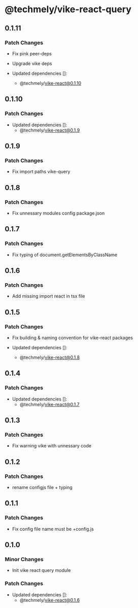 # @techmely/vike-react-query

## 0.1.11

### Patch Changes

- Fix pink peer-deps

- Upgrade vike deps

- Updated dependencies []:
  - @techmely/vike-react@0.1.10

## 0.1.10

### Patch Changes

- Updated dependencies []:
  - @techmely/vike-react@0.1.9

## 0.1.9

### Patch Changes

- Fix import paths vike-query

## 0.1.8

### Patch Changes

- Fix unnessary modules config package.json

## 0.1.7

### Patch Changes

- Fix typing of document.getElementsByClassName

## 0.1.6

### Patch Changes

- Add missing import react in tsx file

## 0.1.5

### Patch Changes

- Fix building & naming convention for vike-react packages

- Updated dependencies []:
  - @techmely/vike-react@0.1.8

## 0.1.4

### Patch Changes

- Updated dependencies []:
  - @techmely/vike-react@0.1.7

## 0.1.3

### Patch Changes

- Fix warning vike with unnessary code

## 0.1.2

### Patch Changes

- rename configjs file + typing

## 0.1.1

### Patch Changes

- Fix config file name must be +config.js

## 0.1.0

### Minor Changes

- Init vike react query module

### Patch Changes

- Updated dependencies []:
  - @techmely/vike-react@0.1.6
